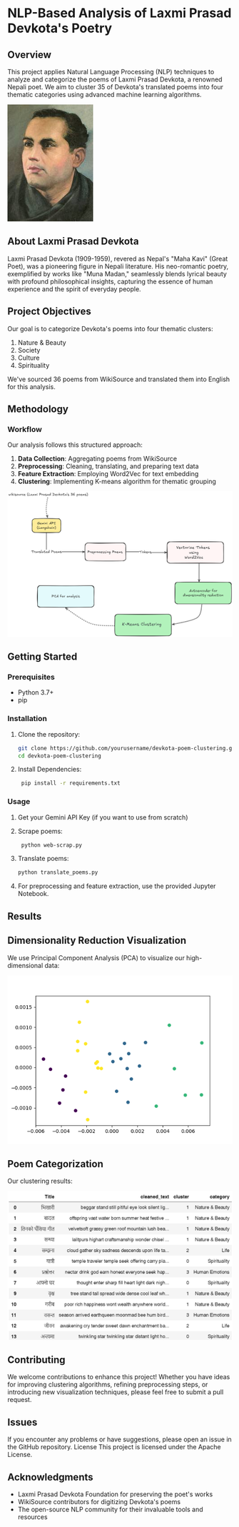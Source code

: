 # NLP-Based Analysis of Laxmi Prasad Devkota's Poetry

## Overview

This project applies Natural Language Processing (NLP) techniques to analyze and categorize the poems of Laxmi Prasad Devkota, a renowned Nepali poet. We aim to cluster 35 of Devkota's translated poems into four thematic categories using advanced machine learning algorithms.

![Laxmi Prasad Devkota](./images/devkota.jpeg)

## About Laxmi Prasad Devkota

Laxmi Prasad Devkota (1909-1959), revered as Nepal's "Maha Kavi" (Great Poet), was a pioneering figure in Nepali literature. His neo-romantic poetry, exemplified by works like "Muna Madan," seamlessly blends lyrical beauty with profound philosophical insights, capturing the essence of human experience and the spirit of everyday people.

## Project Objectives

Our goal is to categorize Devkota's poems into four thematic clusters:

1. Nature & Beauty
2. Society
3. Culture
4. Spirituality

We've sourced 36 poems from WikiSource and translated them into English for this analysis.

## Methodology

### Workflow

Our analysis follows this structured approach:

1. **Data Collection**: Aggregating poems from WikiSource
2. **Preprocessing**: Cleaning, translating, and preparing text data
3. **Feature Extraction**: Employing Word2Vec for text embedding
4. **Clustering**: Implementing K-means algorithm for thematic grouping

![Process Workflow](./images/flowchart.png)

## Getting Started

### Prerequisites

- Python 3.7+
- pip

### Installation

1. Clone the repository:

   ```bash
   git clone https://github.com/yourusername/devkota-poem-clustering.git
   cd devkota-poem-clustering
   ```

2. Install Dependencies:

   ```bash
    pip install -r requirements.txt
   ```

### Usage

1. Get your Gemini API Key (if you want to use from scratch)

2. Scrape poems:

   ```bash
    python web-scrap.py
   ```

3. Translate poems:

   ```bash
   python translate_poems.py
   ```

4. For preprocessing and feature extraction, use the provided Jupyter Notebook.

## Results

## Dimensionality Reduction Visualization

We use Principal Component Analysis (PCA) to visualize our high-dimensional data:

![PCA](./output/pca.png)

## Poem Categorization

Our clustering results:

![Poem Categorization](./output/category.png)

## Contributing

We welcome contributions to enhance this project! Whether you have ideas for improving clustering algorithms, refining preprocessing steps, or introducing new visualization techniques, please feel free to submit a pull request.

## Issues

If you encounter any problems or have suggestions, please open an issue in the GitHub repository.
License
This project is licensed under the Apache License.

## Acknowledgments

- Laxmi Prasad Devkota Foundation for preserving the poet's works
- WikiSource contributors for digitizing Devkota's poems
- The open-source NLP community for their invaluable tools and resources

